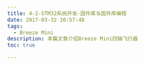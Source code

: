 ```yaml
---
title: 4-2-STM32系统开发-固件库与固件库编程
date: 2017-03-32 16:57:48
tags:
  - Breeze Mini
description: 本篇文章介绍Breeze Mini四轴飞行器
toc: true

---
```

